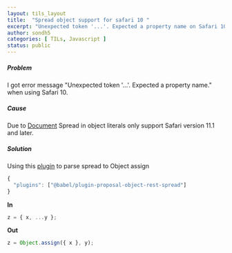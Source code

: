 ```yaml
---
layout: tils_layout
title:  "Spread object support for safari 10 "
excerpt: "Unexpected token '...'. Expected a property name on Safari 10"
author: sondh5
categories: [ TILs, Javascript ]
status: public
---
```


##### Problem

I got error message "Unexpected token '...'. Expected a property name." when using Safari 10.


##### Cause

Due to  [Document](https://developer.mozilla.org/en-US/docs/Web/JavaScript/Reference/Operators/Spread_syntax#Browser_compatibility)
Spread in object literals only support Safari version 11.1 and later.

##### Solution
Using this [plugin](https://babeljs.io/docs/en/babel-plugin-proposal-object-rest-spread) to parse spread to Object assign
```javascript
{
  "plugins": ["@babel/plugin-proposal-object-rest-spread"]
}
```

**In**
```javascript
z = { x, ...y };
```
**Out**
```js
z = Object.assign({ x }, y);
```

